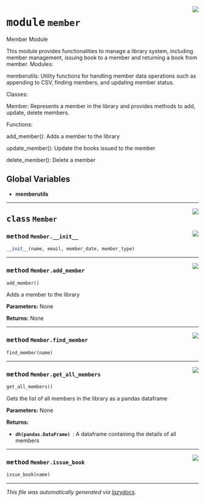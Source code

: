 <!-- markdownlint-disable -->

<a href="./python/src/member.py#L0"><img align="right" style="float:right;" src="https://img.shields.io/badge/-source-cccccc?style=flat-square"></a>

# <kbd>module</kbd> `member`
Member Module 

This module provides functionalities to manage a library system, including member management, issuing book to a member and returning a book from member. Modules: 

 memberutils:   Utility functions for handling member data operations such as appending to CSV, finding members, and updating member status. 

Classes: 

 Member:   Represents a member in the library and provides methods to add, update, delete members. 

Functions: 

 add_member():  Adds a member to the library  

 update_member():  Update the books issued to the member 

 delete_member():  Delete a member 

**Global Variables**
---------------
- **memberutils**


---

<a href="./python/src/member.py#L30"><img align="right" style="float:right;" src="https://img.shields.io/badge/-source-cccccc?style=flat-square"></a>

## <kbd>class</kbd> `Member`




<a href="./python/src/member.py#L31"><img align="right" style="float:right;" src="https://img.shields.io/badge/-source-cccccc?style=flat-square"></a>

### <kbd>method</kbd> `Member.__init__`

```python
__init__(name, email, member_date, member_type)
```








---

<a href="./python/src/member.py#L38"><img align="right" style="float:right;" src="https://img.shields.io/badge/-source-cccccc?style=flat-square"></a>

### <kbd>method</kbd> `Member.add_member`

```python
add_member()
```

Adds a member to the library 



**Parameters:**
  None 



**Returns:**
  None 

---

<a href="./python/src/member.py#L74"><img align="right" style="float:right;" src="https://img.shields.io/badge/-source-cccccc?style=flat-square"></a>

### <kbd>method</kbd> `Member.find_member`

```python
find_member(name)
```





---

<a href="./python/src/member.py#L57"><img align="right" style="float:right;" src="https://img.shields.io/badge/-source-cccccc?style=flat-square"></a>

### <kbd>method</kbd> `Member.get_all_members`

```python
get_all_members()
```

Gets the list of all members in the library as a pandas dataframe 



**Parameters:**
  None 



**Returns:**
 
 - <b>`dh(pandas.DataFrame) `</b>:  A dataframe containing the details of all members 

---

<a href="./python/src/member.py#L71"><img align="right" style="float:right;" src="https://img.shields.io/badge/-source-cccccc?style=flat-square"></a>

### <kbd>method</kbd> `Member.issue_book`

```python
issue_book(name)
```








---

_This file was automatically generated via [lazydocs](https://github.com/ml-tooling/lazydocs)._
